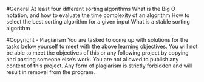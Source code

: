 #General
At least four different sorting algorithms
What is the Big O notation, and how to evaluate the time complexity of an algorithm
How to select the best sorting algorithm for a given input
What is a stable sorting algorithm

#Copyright - Plagiarism
You are tasked to come up with solutions for the tasks below yourself to meet with the above learning objectives.
You will not be able to meet the objectives of this or any following project by copying and pasting someone else’s work.
You are not allowed to publish any content of this project.
Any form of plagiarism is strictly forbidden and will result in removal from the program.
